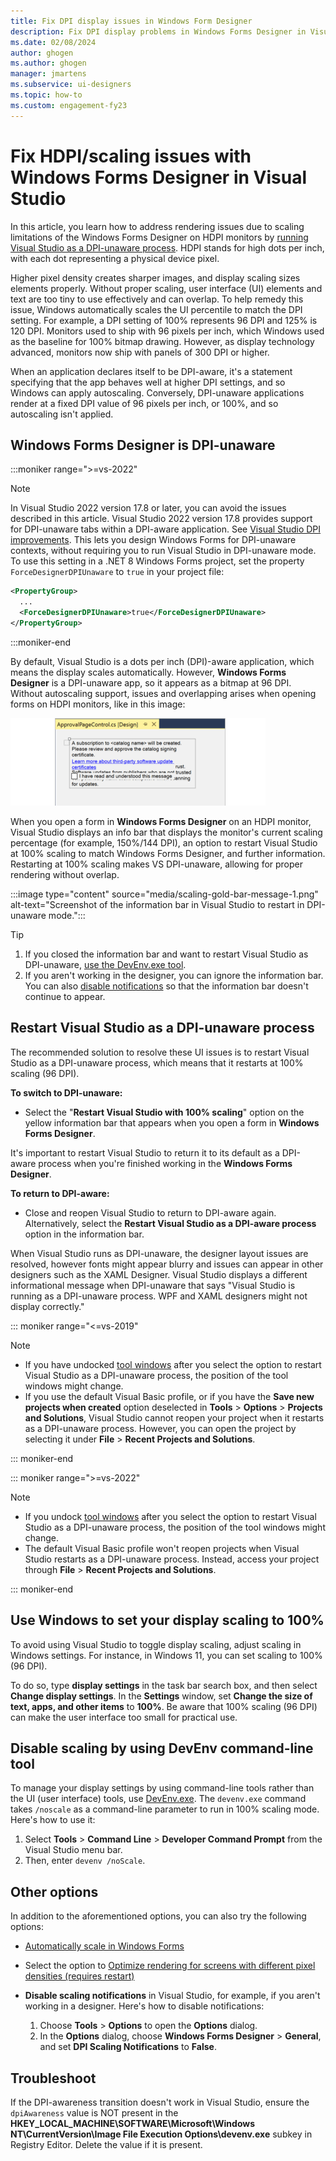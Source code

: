 ```yaml
---
title: Fix DPI display issues in Windows Form Designer
description: Fix DPI display problems in Windows Forms Designer in Visual Studio to correct scaling and rendering on HDPI (high dots per inch) monitors.
ms.date: 02/08/2024
author: ghogen
ms.author: ghogen
manager: jmartens
ms.subservice: ui-designers
ms.topic: how-to
ms.custom: engagement-fy23
---
```

# Fix HDPI/scaling issues with Windows Forms Designer in Visual Studio 

In this article, you learn how to address rendering issues due to scaling limitations of the Windows Forms Designer on HDPI monitors by [running Visual Studio as a DPI-unaware process](#restart-visual-studio-as-a-dpi-unaware-process). HDPI stands for high dots per inch, with each dot representing a physical device pixel.

Higher pixel density creates sharper images, and display scaling sizes elements properly. Without proper scaling, user interface (UI) elements and text are too tiny to use effectively and can overlap. To help remedy this issue, Windows automatically scales the UI percentile to match the DPI setting. For example, a DPI setting of 100% represents 96 DPI and 125% is 120 DPI. Monitors used to ship with 96 pixels per inch, which Windows used as the baseline for 100% bitmap drawing. However, as display technology advanced, monitors now ship with panels of 300 DPI or higher.

When an application declares itself to be DPI-aware, it's a statement specifying that the app behaves well at higher DPI settings, and so Windows can apply autoscaling. Conversely, DPI-unaware applications render at a fixed DPI value of 96 pixels per inch, or 100%, and so autoscaling isn't applied.

## Windows Forms Designer is DPI-unaware

:::moniker range=">=vs-2022"

> [!NOTE]
> In Visual Studio 2022 version 17.8 or later, you can avoid the issues described in this article. Visual Studio 2022 version 17.8 provides support for DPI-unaware tabs within a DPI-aware application. See [Visual Studio DPI improvements](/dotnet/desktop/winforms/whats-new/net80?view=netdesktop-8.0#visual-studio-dpi-improvements). This lets you design Windows Forms for DPI-unaware contexts, without requiring you to run Visual Studio in DPI-unaware mode. To use this setting in a .NET 8 Windows Forms project, set the property `ForceDesignerDPIUnaware` to `true` in your project file:
>
>```xml
><PropertyGroup>
>   ...
>   <ForceDesignerDPIUnaware>true</ForceDesignerDPIUnaware>
></PropertyGroup>

:::moniker-end

By default, Visual Studio is a dots per inch (DPI)-aware application, which means the display scales automatically.  However, **Windows Forms Designer** is a DPI-unaware app, so it appears as a bitmap at 96 DPI. Without autoscaling support, issues and overlapping arises when opening forms on HDPI monitors, like in this image:

![Screenshot of Windows Forms Designer on HDPI monitor that shows issues due to lack of autoscaling support.](./media/win-forms-designer-hdpi-1.gif)

When you open a form in **Windows Forms Designer** on an HDPI monitor, Visual Studio displays an info bar that displays the monitor's current scaling percentage (for example, 150%/144 DPI), an option to restart Visual Studio at 100% scaling to match Windows Forms Designer, and further information.   Restarting at 100% scaling makes VS DPI-unaware, allowing for proper rendering without overlap.

:::image type="content" source="media/scaling-gold-bar-message-1.png" alt-text="Screenshot of the information bar in Visual Studio to restart in DPI-unaware mode.":::

> [!TIP]
> 1. If you closed the information bar and want to restart Visual Studio as DPI-unaware, [use the DevEnv.exe tool](#use-the-devenvexe-tool).
> 1. If you aren't working in the designer, you can ignore the information bar. You can also [disable notifications](#disable-notifications) so that the information bar doesn't continue to appear.

## Restart Visual Studio as a DPI-unaware process

The recommended solution to resolve these UI issues is to restart Visual Studio as a DPI-unaware process, which means that it restarts at 100% scaling (96 DPI). 

**To switch to DPI-unaware:**
- Select the "**Restart Visual Studio with 100% scaling**" option on the yellow information bar that appears when you open a form in **Windows Forms Designer**.

It's important to restart Visual Studio to return it to its default as a DPI-aware process when you're finished working in the **Windows Forms Designer**. 

**To return to DPI-aware:**
- Close and reopen Visual Studio to return to DPI-aware again. Alternatively, select the **Restart Visual Studio as a DPI-aware process** option in the information bar.

When Visual Studio runs as DPI-unaware, the designer layout issues are resolved, however fonts might appear blurry and issues can appear in other designers such as the XAML Designer. Visual Studio displays a different informational message when DPI-unaware that says "Visual Studio is running as a DPI-unaware process. WPF and XAML designers might not display correctly." 

::: moniker range="<=vs-2019"

> [!NOTE]
> - If you have undocked [tool windows](../ide/customizing-window-layouts-in-visual-studio.md#tool-and-document-windows) after you select the option to restart Visual Studio as a DPI-unaware process, the position of the tool windows might change.
> - If you use the default Visual Basic profile, or if you have the **Save new projects when created** option deselected in **Tools** > **Options** > **Projects and Solutions**, Visual Studio cannot reopen your project when it restarts as a DPI-unaware process. However, you can open the project by selecting it under **File** > **Recent Projects and Solutions**.

::: moniker-end

::: moniker range=">=vs-2022"

> [!NOTE]
> - If you undock [tool windows](../ide/customizing-window-layouts-in-visual-studio.md#tool-and-document-windows) after you select the option to restart Visual Studio as a DPI-unaware process, the position of the tool windows might change.
> - The default Visual Basic profile won't reopen projects when Visual Studio restarts as a DPI-unaware process. Instead, access your project through **File** > **Recent Projects and Solutions**.

::: moniker-end

## Use Windows to set your display scaling to 100%

To avoid using Visual Studio to toggle display scaling, adjust scaling in Windows settings. For instance, in Windows 11, you can set scaling to 100% (96 DPI).

To do so, type **display settings** in the task bar search box, and then select **Change display settings**. In the **Settings** window, set **Change the size of text, apps, and other items** to **100%**.  Be aware that 100% scaling (96 DPI) can make the user interface too small for practical use.

## <a name="use-the-devenvexe-tool"></a>Disable scaling by using DevEnv command-line tool

To manage your display settings by using command-line tools rather than the UI (user interface) tools, use [DevEnv.exe](../ide/reference/devenv-command-line-switches.md). The `devenv.exe` command takes `/noscale` as a command-line parameter to run in 100% scaling mode. Here's how to use it:

1. Select **Tools** > **Command Line** > **Developer Command Prompt** from the Visual Studio menu bar.
1. Then, enter `devenv /noScale`.

## Other options

In addition to the aforementioned options, you can also try the following options:

- [Automatically scale in Windows Forms](/dotnet/framework/winforms/automatic-scaling-in-windows-forms)

- Select the option to [Optimize rendering for screens with different pixel densities (requires restart)](../ide/reference/general-environment-options-dialog-box.md#visual-experience)

- <a name="disable-notifications"></a>**Disable scaling notifications** in Visual Studio, for example,  if you aren't working in a designer. Here's how to disable notifications:

  1. Choose **Tools** > **Options** to open the **Options** dialog.
  1. In the **Options** dialog, choose **Windows Forms Designer** > **General**, and set **DPI Scaling Notifications** to **False**.

## Troubleshoot

If the DPI-awareness transition doesn't work in Visual Studio, ensure the `dpiAwareness` value is NOT present in the **HKEY_LOCAL_MACHINE\SOFTWARE\Microsoft\Windows NT\CurrentVersion\Image File Execution Options\devenv.exe** subkey in Registry Editor. Delete the value if it is present.
